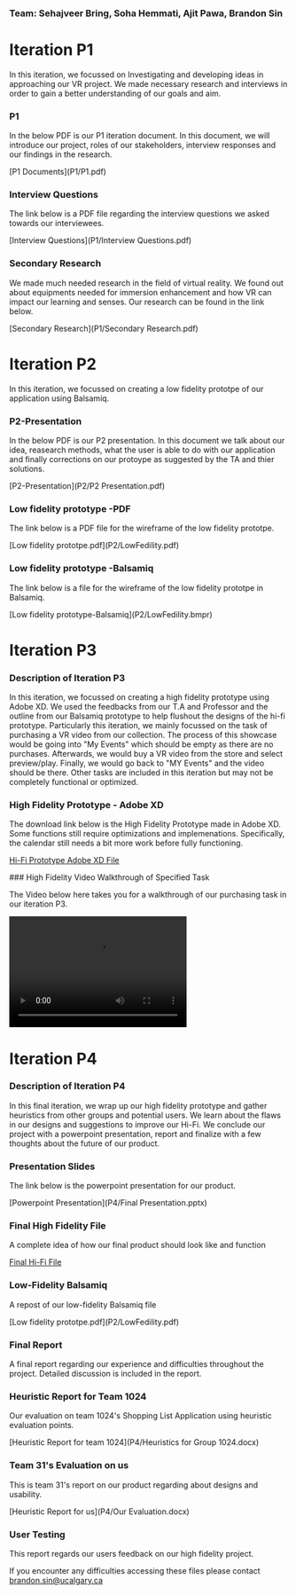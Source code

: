 ### Team: Sehajveer Bring, Soha Hemmati, Ajit Pawa, Brandon Sin

# Iteration P1
<p>In this iteration, we focussed on Investigating and developing ideas in approaching our VR project. We made necessary research and interviews in order to gain a better understanding of our goals and aim. </P>

### P1
<p> In the below PDF is our P1 iteration document. In this document, we will introduce our project, roles of our stakeholders, interview responses and our findings in the research. </P>[P1 Documents](P1/P1.pdf)

### Interview Questions
<p> The link below is a PDF file regarding the interview questions we asked towards our interviewees. </p>[Interview Questions](P1/Interview Questions.pdf)

### Secondary Research
<p> We made much needed research in the field of virtual reality. We found out about equipments needed for immersion enhancement and how VR can impact our learning and senses. Our research can be found in the link below.</p>[Secondary Research](P1/Secondary Research.pdf)



# Iteration P2
<p>In this iteration, we focussed on creating a low fidelity prototpe of our application using Balsamiq. </P>

### P2-Presentation
<p> In the below PDF is our P2 presentation. In this document we talk about our idea, reasearch methods, what the user is able to do with our application and finally corrections on our protoype as suggested by the TA and thier solutions. </P>[P2-Presentation](P2/P2 Presentation.pdf)

### Low fidelity prototype -PDF
<p> The link below is a PDF file for the wireframe of the low fidelity prototpe. </p>[Low fidelity prototpe.pdf](P2/LowFedility.pdf)

### Low fidelity prototype -Balsamiq
<p> The link below is a file for the wireframe of the low fidelity prototpe in Balsamiq. </p>[Low fidelity prototype-Balsamiq](P2/LowFedility.bmpr)

# Iteration P3
### Description of Iteration P3
<p>In this iteration, we focussed on creating a high fidelity prototype using Adobe XD. We used the feedbacks from our T.A and Professor and the outline from our Balsamiq prototype to help flushout the designs of the hi-fi prototype. Particularly this iteration, we mainly focussed on the task of purchasing a VR video from our collection. The process of this showcase would be going into "My Events" which should be empty as there are no purchases. Afterwards, we would buy a VR video from the store and select preview/play. Finally, we would go back to "MY Events" and the video should be there. Other tasks are included in this iteration but may not be completely functional or optimized.</p>

### High Fidelity Prototype - Adobe XD
<p>The download link below is the High Fidelity Prototype made in Adobe XD. Some functions still require optimizations and implemenations. Specifically, the calendar still needs a bit more work before fully functioning. </p>
<p>
<a href="P3/HiFiPrototype [Updated].xd" download>Hi-Fi Prototype Adobe XD File</a>
</p>
### High Fidelity Video Walkthrough of Specified Task
<p>The Video below here takes you for a walkthrough of our purchasing task in our iteration P3.
</p>
<video src="P3/purchaseShowcase.mp4" width="320" height="200" controls preload></video>

  
# Iteration P4
### Description of Iteration P4
<p>In this final iteration, we wrap up our high fidelity prototype and gather heuristics from other groups and potential users. We learn about the flaws in our designs and suggestions to improve our Hi-Fi. We conclude our project with a powerpoint presentation, report and finalize with a few thoughts about the future of our product.</p>

### Presentation Slides
<p>The link below is the powerpoint presentation for our product.</p>
[Powerpoint Presentation](P4/Final Presentation.pptx)

### Final High Fidelity File
<p>A complete idea of how our final product should look like and function</p>

[Final Hi-Fi File](P4/HIFI-WEAREVR-FINAL.xd)

### Low-Fidelity Balsamiq
<p>A repost of our low-fidelity Balsamiq file</p>
[Low fidelity prototpe.pdf](P2/LowFedility.pdf)

### Final Report
<p>A final report regarding our experience and difficulties throughout the project. Detailed discussion is included in the report.</p>

### Heuristic Report for Team 1024
<p>Our evaluation on team 1024's Shopping List Application using heuristic evaluation points.</p>
[Heuristic Report for team 1024](P4/Heuristics for Group 1024.docx)

### Team 31's Evaluation on us
<p>This is team 31's report on our product regarding about designs and usability.</p>
[Heuristic Report for us](P4/Our Evaluation.docx)

### User Testing
<p>This report regards our users feedback on our high fidelity project.</p>



If you encounter any difficulties accessing these files please contact <brandon.sin@ucalgary.ca>
